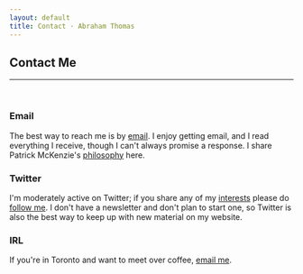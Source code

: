 ```yaml
---
layout: default
title: Contact · Abraham Thomas
---
```


## Contact Me

----

<br/>

### Email

The best way to reach me is by [email](mailto:athos1@gmail.com).  I enjoy getting email, and I read everything I receive, though I can't always promise a response.  I share Patrick McKenzie's [philosophy](https://www.kalzumeus.com/standing-invitation) here.

### Twitter

I'm moderately active on Twitter; if you share any of my [interests](/interests) please do [follow me](https://twitter.com/athomasq).  I don't have a newsletter and don't plan to start one, so Twitter is also the best way to keep up with new material on my website.

### IRL

If you're in Toronto and want to meet over coffee, [email me].

[email me]: mailto:athos1@gmail.com